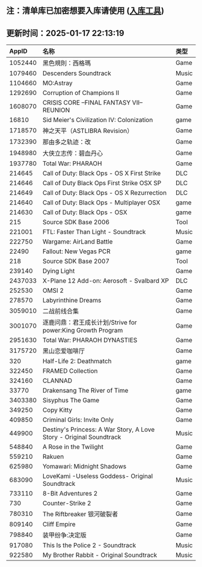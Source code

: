 ## 注：清单库已加密想要入库请使用 ([入库工具](https://github.com/BlankTMing/ManifestAutoUpdate/releases))

## 更新时间：2025-01-17 22:13:19
| AppID | 名称 | 类型  |
| :-------------------- | :----------------------------- | :----------- |
| 1052440 | 黑色規則：西格瑪| Game |
| 1079460 | Descenders Soundtrack| Music |
| 1104660 | MO:Astray| Game |
| 1292690 | Corruption of Champions II| Game |
| 1608070 | CRISIS CORE –FINAL FANTASY VII– REUNION| Game |
| 16810 | Sid Meier's Civilization IV: Colonization| game |
| 1718570 | 神之天平（ASTLIBRA Revision）| Game |
| 1732390 | 那由多之轨迹：改| Game |
| 1948980 | 大侠立志传：碧血丹心| Game |
| 1937780 | Total War: PHARAOH| Game |
| 214645 | Call of Duty: Black Ops - OS X First Strike| DLC |
| 214646 | Call of Duty Black Ops First Strike OSX SP| DLC |
| 214649 | Call of Duty: Black Ops - OS X Rezurrection| DLC |
| 214640 | Call of Duty: Black Ops - Multiplayer OSX| game |
| 214630 | Call of Duty: Black Ops - OSX| game |
| 215 | Source SDK Base 2006| Tool |
| 221001 | FTL: Faster Than Light - Soundtrack| Music |
| 222750 | Wargame: AirLand Battle| Game |
| 22490 | Fallout: New Vegas PCR| game |
| 218 | Source SDK Base 2007| Tool |
| 239140 | Dying Light| Game |
| 2437033 | X-Plane 12 Add-on: Aerosoft - Svalbard XP| DLC |
| 252530 | OMSI 2| Game |
| 278570 | Labyrinthine Dreams| Game |
| 3059010 | 二战前线合集| Game |
| 3001070 | 逐鹿问鼎：君王成长计划/Strive for power:King Growth Program| Game |
| 2951630 | Total War: PHARAOH DYNASTIES| Game |
| 3175720 | 黑山恋爱咖啡厅| Game |
| 320 | Half-Life 2: Deathmatch| game |
| 322450 | FRAMED Collection| Game |
| 324160 | CLANNAD| Game |
| 33770 | Drakensang The River of Time| game |
| 3403380 | Sisyphus The Game| Game |
| 349250 | Copy Kitty| Game |
| 409850 | Criminal Girls: Invite Only| Game |
| 449900 | Destiny's Princess: A War Story, A Love Story - Original Soundtrack| Music |
| 548840 | A Rose in the Twilight| Game |
| 559210 | Rakuen| Game |
| 625980 | Yomawari: Midnight Shadows| Game |
| 683090 | LoveKami -Useless Goddess- Original Soundtrack| Music |
| 733110 | 8-Bit Adventures 2| Game |
| 730 | Counter-Strike 2| Game |
| 780310 | The Riftbreaker 银河破裂者| Game |
| 809140 | Cliff Empire| Game |
| 798840 | 装甲纷争:决定版| Game |
| 917080 | This Is the Police 2 - Soundtrack| Music |
| 922580 | My Brother Rabbit - Original Soundtrack| Music |
